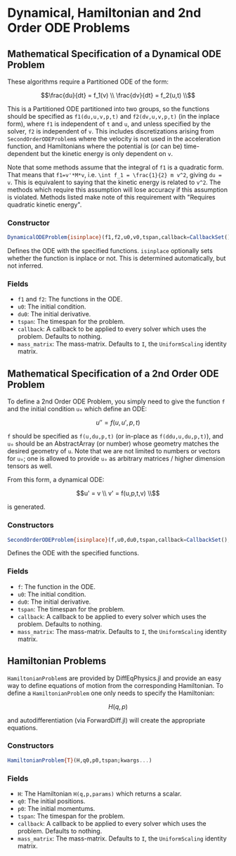 # Dynamical, Hamiltonian and 2nd Order ODE Problems

## Mathematical Specification of a Dynamical ODE Problem

These algorithms require a Partitioned ODE of the form:

```math
\frac{du}{dt} = f_1(v) \\
\frac{dv}{dt} = f_2(u,t) \\
```
This is a Partitioned ODE partitioned into two groups, so the functions should be
specified as `f1(du,u,v,p,t)` and `f2(dv,u,v,p,t)` (in the inplace form), where `f1`
is independent of `t` and `u`, and unless specified by the solver,
`f2` is independent of `v`. This includes discretizations arising from
`SecondOrderODEProblem`s where the velocity is not used in the acceleration function,
and Hamiltonians where the potential is (or can be) time-dependent but the kinetic
energy is only dependent on `v`.

Note that some methods assume that the integral of `f1` is a quadratic form. That
means that `f1=v'*M*v`, i.e. ``\int f_1 = \frac{1}{2} m v^2``, giving `du = v`.
This is equivalent to saying that the kinetic energy is related to ``v^2``. The
methods which require this assumption will lose accuracy if this assumption is
violated. Methods listed make note of this requirement with "Requires
quadratic kinetic energy".

### Constructor

```julia
DynamicalODEProblem{isinplace}(f1,f2,u0,v0,tspan,callback=CallbackSet(),mass_matrix=I)
```

Defines the ODE with the specified functions. `isinplace` optionally sets whether
the function is inplace or not. This is determined automatically, but not inferred.

### Fields

* `f1` and `f2`: The functions in the ODE.
* `u0`: The initial condition.
* `du0`: The initial derivative.
* `tspan`: The timespan for the problem.
* `callback`: A callback to be applied to every solver which uses the problem.
  Defaults to nothing.
* `mass_matrix`: The mass-matrix. Defaults to `I`, the `UniformScaling` identity matrix.

## Mathematical Specification of a 2nd Order ODE Problem

To define a 2nd Order ODE Problem, you simply need to give the function ``f``
and the initial condition ``u₀`` which define an ODE:

```math
u'' = f(u,u',p,t)
```

`f` should be specified as `f(u,du,p,t)` (or in-place as `f(ddu,u,du,p,t)`), and `u₀`
should be an AbstractArray (or number) whose geometry matches the desired
geometry of `u`. Note that we are not limited to numbers or vectors for `u₀`;
one is allowed to provide `u₀` as arbitrary matrices / higher dimension tensors
as well.

From this form, a dynamical ODE:

```math
u' = v \\
v' = f(u,p,t,v) \\
```

is generated.

### Constructors

```julia
SecondOrderODEProblem{isinplace}(f,u0,du0,tspan,callback=CallbackSet(),mass_matrix=I)
```

Defines the ODE with the specified functions.

### Fields

* `f`: The function in the ODE.
* `u0`: The initial condition.
* `du0`: The initial derivative.
* `tspan`: The timespan for the problem.
* `callback`: A callback to be applied to every solver which uses the problem.
  Defaults to nothing.
* `mass_matrix`: The mass-matrix. Defaults to `I`, the `UniformScaling` identity matrix.

## Hamiltonian Problems

`HamiltonianProblem`s are provided by DiffEqPhysics.jl and provide an easy way
to define equations of motion from the corresponding Hamiltonian. To define a
`HamiltonianProblem` one only needs to specify the Hamiltonian:

```math
H(q,p)
```

and autodifferentiation (via ForwardDiff.jl) will create the appropriate
equations.

### Constructors

```julia
HamiltonianProblem{T}(H,q0,p0,tspan;kwargs...)
```

### Fields

* `H`: The Hamiltonian `H(q,p,params)` which returns a scalar.
* `q0`: The initial positions.
* `p0`: The initial momentums.
* `tspan`: The timespan for the problem.
* `callback`: A callback to be applied to every solver which uses the problem.
  Defaults to nothing.
* `mass_matrix`: The mass-matrix. Defaults to `I`, the `UniformScaling` identity matrix.

